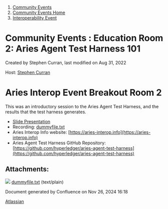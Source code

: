 1. [Community Events](index.html)
2. [Community Events Home](Community-Events-Home_21790731.html)
3. [Interoperability Event](Interoperability-Event_21793489.html)

# Community Events : Education Room 2: Aries Agent Test Harness 101

Created by Stephen Curran, last modified on Aug 31, 2022

Host: [Stephen Curran](https://lf-hyperledger.atlassian.net/wiki/people/557058:d676f135-ecd6-465b-b7eb-f87976bf4569?ref=confluence)

# Aries Interop Event Breakout Room 2

This was an introductory session to the Aries Agent Test Harness, and the results that the test harness generates.

- [Slide Presentation](https://docs.google.com/presentation/d/17zpRTJj7uYyqOrwxhUQsmQrv7eRpIKqS76NTRbCqKC4/edit?usp=sharing)
- Recording: [dummyfile.txt](attachments/21793521/21793617.txt)
- Aries Interop Info website: [https://aries-interop.info](https://aries-interop.info)
- Aries Agent Test Harness GitHub Repository: [https://github.com/hyperledger/aries-agent-test-harness](https://github.com/hyperledger/aries-agent-test-harness)

## Attachments:

![](images/icons/bullet_blue.gif) [dummyfile.txt](attachments/21793521/21793617.txt) (text/plain)

Document generated by Confluence on Nov 26, 2024 16:18

[Atlassian](http://www.atlassian.com/)
